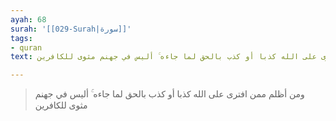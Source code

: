 ```yaml
---
ayah: 68
surah: '[[029-Surah|سورة]]'
tags:
- quran
text: ومن أظلم ممن افترى على الله كذبا أو كذب بالحق لما جاءه ۚ أليس في جهنم مثوى للكافرين

---
```

> ومن أظلم ممن افترى على الله كذبا أو كذب بالحق لما جاءه ۚ أليس في جهنم مثوى للكافرين
